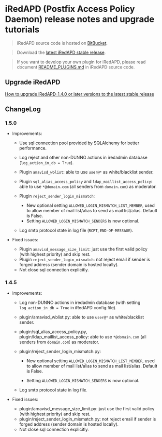 # iRedAPD (Postfix Access Policy Daemon) release notes and upgrade tutorials

> iRedAPD source code is hosted on [BitBucket](https://bitbucket.org/zhb/iredapd/).

> Download the [latest iRedAPD stable release](https://bitbucket.org/zhb/iredapd/downloads).

> If you want to develop your own plugin for iRedAPD, please read document
> [README_PLUGINS.md](https://bitbucket.org/zhb/iredapd/src/default/README_PLUGINS.md?at=default) in iRedAPD source code.

## Upgrade iRedAPD

[How to upgrade iRedAPD-1.4.0 or later versions to the latest stable release](./upgrade.iredapd.html)

## ChangeLog

### 1.5.0

* Improvements:

    * Use sql connection pool provided by SQLAlchemy for better performance.
    * Log reject and other non-DUNNO actions in iredadmin database (`log_action_in_db = True`).
    * Plugin `amavisd_wblist`: able to use `user@*` as white/blacklist sender.
    * Plugin `sql_alias_access_policy` and `ldap_maillist_access_policy`:
      able to use `*@domain.com` (all senders from `domain.com`) as
      moderator.
    * Plugin `reject_sender_login_mismatch`:

        * New optional setting `ALLOWED_LOGIN_MISMATCH_LIST_MEMBER`, used to
          allow member of mail list/alias to send as mail list/alias.
          Default is False.
        * Setting `ALLOWED_LOGIN_MISMATCH_SENDERS` is now optional.

    * Log smtp protocol state in log file (`RCPT`, `END-OF-MESSAGE`).

* Fixed issues:

    * Plugin `amavisd_message_size_limit`: just use the first valid
      policy (with highest priority) and skip rest.
    * Plugin `reject_sender_login_mismatch`: not reject email if sender
      is forged address (sender domain is hosted locally).
    * Not close sql connection explicitly.

### 1.4.5

* Improvements:

    * Log non-DUNNO actions in iredadmin database (with setting
      `log_action_in_db = True` in iRedAPD config file).
    * plugin/amavisd_wblist.py: able to use `user@*` as white/blacklist sender.
    * plugin/sql_alias_access_policy.py, plugin/ldap_maillist_access_policy:
      able to use `*@domain.com` (all senders from `domain.com`) as moderator.
    * plugin/reject_sender_login_mismatch.py:

        * New optional setting `ALLOWED_LOGIN_MISMATCH_LIST_MEMBER`, used to
          allow member of mail list/alias to send as mail list/alias.
          Default is False.

        * Setting `ALLOWED_LOGIN_MISMATCH_SENDERS` is now optional.

    * Log smtp protocol state in log file.

* Fixed issues:
    * plugin/amavisd_message_size_limit.py: just use the first valid
      policy (with highest priority) and skip rest.
    * plugin/reject_sender_login_mismatch.py: not reject email if sender
      is forged address (sender domain is hosted locally).
    * Not close sql connection explicitly.
